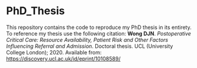 # PhD_Thesis
This repository contains the code to reproduce my PhD thesis in its entirety. To reference my thesis use the following citation: **Wong DJN**. *Postoperative Critical Care: Resource Availability, Patient Risk and Other Factors Influencing Referral and Admission*. Doctoral thesis. UCL (University College London); 2020. Available from: https://discovery.ucl.ac.uk/id/eprint/10108589/
